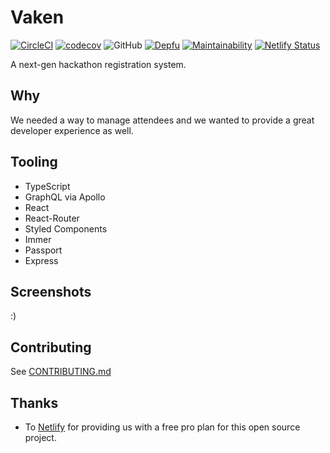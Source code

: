 # Vaken

[![CircleCI](https://img.shields.io/circleci/build/github/VandyHacks/vaken.svg)](https://circleci.com/gh/VandyHacks/vaken)
[![codecov](https://codecov.io/gh/VandyHacks/vaken/branch/dev/graph/badge.svg)](https://codecov.io/gh/VandyHacks/vaken)
![GitHub](https://img.shields.io/github/license/vandyhacks/vaken.svg)
[![Depfu](https://badges.depfu.com/badges/cef18db6a35fb2d23a3a917ea9b6d852/overview.svg)](https://depfu.com/github/VandyHacks/vaken?project_id=7955)
[![Maintainability](https://api.codeclimate.com/v1/badges/945dac4210d3058caa78/maintainability)](https://codeclimate.com/github/VandyHacks/vaken/maintainability)
[![Netlify Status](https://api.netlify.com/api/v1/badges/cdc95135-f17b-44f4-8bbb-a4da3c5c831c/deploy-status)](https://app.netlify.com/sites/vaken-docs/deploys)

A next-gen hackathon registration system.

## Why

We needed a way to manage attendees and we wanted to provide a great developer experience as well.

## Tooling

- TypeScript
- GraphQL via Apollo
- React
- React-Router
- Styled Components
- Immer
- Passport
- Express

## Screenshots

:)

## Contributing

See [CONTRIBUTING.md](./CONTRIBUTING.md)

## Thanks

- To [Netlify](https://netlify.com) for providing us with a free pro plan for this open source project.
